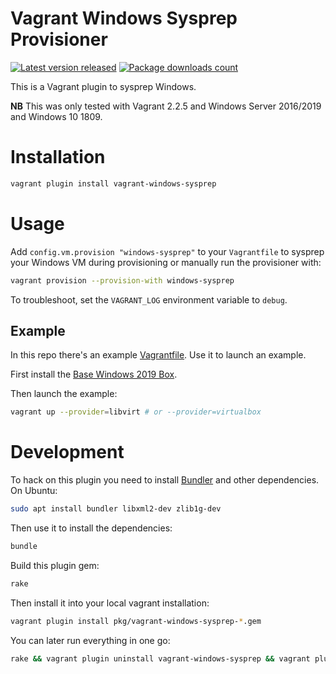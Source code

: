 # Vagrant Windows Sysprep Provisioner

[![Latest version released](https://img.shields.io/gem/v/vagrant-windows-sysprep.svg)](https://rubygems.org/gems/vagrant-windows-sysprep)
[![Package downloads count](https://img.shields.io/gem/dt/vagrant-windows-sysprep.svg)](https://rubygems.org/gems/vagrant-windows-sysprep)

This is a Vagrant plugin to sysprep Windows.

**NB** This was only tested with Vagrant 2.2.5 and Windows Server 2016/2019 and Windows 10 1809.

# Installation

```bash
vagrant plugin install vagrant-windows-sysprep
```

# Usage

Add `config.vm.provision "windows-sysprep"` to your `Vagrantfile` to sysprep your
Windows VM during provisioning or manually run the provisioner with:

```bash
vagrant provision --provision-with windows-sysprep
```

To troubleshoot, set the `VAGRANT_LOG` environment variable to `debug`.

## Example

In this repo there's an example [Vagrantfile](Vagrantfile). Use it to launch
an example.

First install the [Base Windows 2019 Box](https://github.com/rgl/windows-2016-vagrant).

Then launch the example:

```bash
vagrant up --provider=libvirt # or --provider=virtualbox
```

# Development

To hack on this plugin you need to install [Bundler](http://bundler.io/)
and other dependencies. On Ubuntu:

```bash
sudo apt install bundler libxml2-dev zlib1g-dev
```

Then use it to install the dependencies:

```bash
bundle
```

Build this plugin gem:

```bash
rake
```

Then install it into your local vagrant installation:

```bash
vagrant plugin install pkg/vagrant-windows-sysprep-*.gem
```

You can later run everything in one go:

```bash
rake && vagrant plugin uninstall vagrant-windows-sysprep && vagrant plugin install pkg/vagrant-windows-sysprep-*.gem
```
